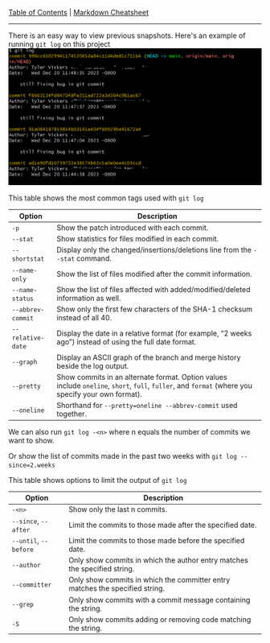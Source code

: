 [Table of Contents](../README.md) | [Markdown Cheatsheet](/Markdown%20Cheatsheet.md)
___
There is an easy way to view previous snapshots.
Here's an example of running `git log` on this project
![git log](../images/git-log.png)

This table shows the most common tags used with `git log`

|Option|Description|
|---|---|
|`-p`|Show the patch introduced with each commit.|
|`--stat`|Show statistics for files modified in each commit.|
|`--shortstat`|Display only the changed/insertions/deletions line from the `--stat` command.|
|`--name-only`|Show the list of files modified after the commit information.|
|`--name-status`|Show the list of files affected with added/modified/deleted information as well.|
|`--abbrev-commit`|Show only the first few characters of the SHA-1 checksum instead of all 40.|
|`--relative-date`|Display the date in a relative format (for example, “2 weeks ago”) instead of using the full date format.|
|`--graph`|Display an ASCII graph of the branch and merge history beside the log output.|
|`--pretty`|Show commits in an alternate format. Option values include `oneline`, `short`, `full`, `fuller`, and `format` (where you specify your own format).|
|`--oneline`|Shorthand for `--pretty=oneline --abbrev-commit` used together.|

We can also run `git log -<n>` where n equals the number of commits we want to show.

Or show the list of commits made in the past two weeks with `git log --since=2.weeks`

This table shows options to limit the output of `git log`

|Option|Description|
|---|---|
|`-<n>`|Show only the last n commits.|
|`--since`, `--after`|Limit the commits to those made after the specified date.|
|`--until`, `--before`|Limit the commits to those made before the specified date.|
|`--author`|Only show commits in which the author entry matches the specified string.|
|`--committer`|Only show commits in which the committer entry matches the specified string.|
|`--grep`|Only show commits with a commit message containing the string.|
|`-S`|Only show commits adding or removing code matching the string.|
